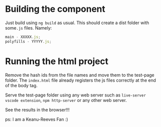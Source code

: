 # Building the component

Just build using `ng build` as usual. This should create a dist folder with
some`.js` files. Namely:

```js
main - XXXXX.js;
polyfills - YYYYY.js;
```

# Running the html project

Remove the hash ids from the file names and move them to the test-page folder.
The `index.html` file already registers the js files correctly at the end of the
body tag.

Serve the test-page folder using any web server such as `live-server vscode
extension`, `npm http-server` or any other web server.

See the results in the browser!!!

ps: I am a Keanu-Reeves Fan :)
